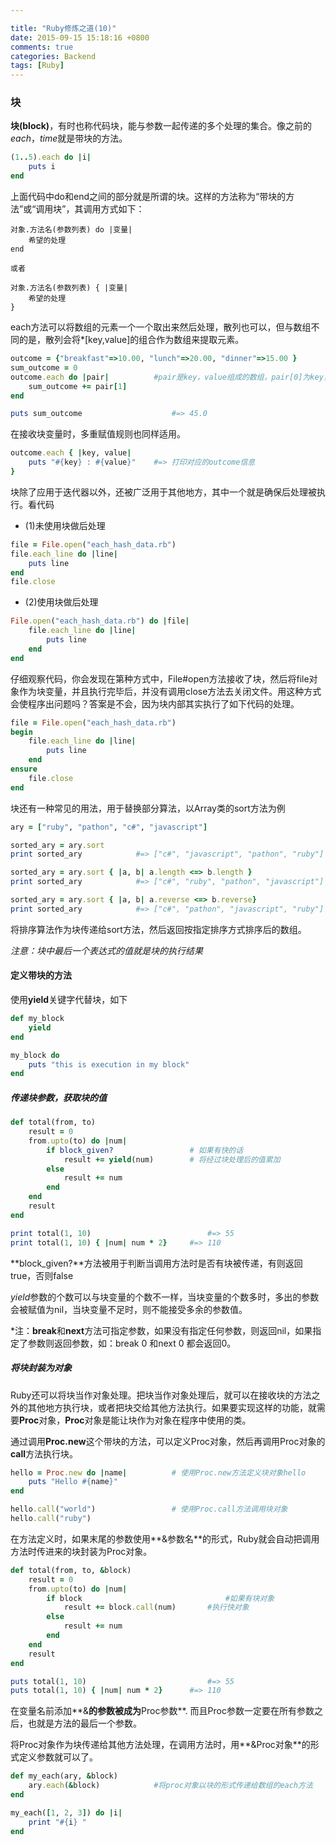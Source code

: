 ```yaml
---

title: "Ruby修炼之道(10)"
date: 2015-09-15 15:18:16 +0800
comments: true
categories: Backend
tags: [Ruby]
---
```


### 块
**块(block)**，有时也称代码块，能与参数一起传递的多个处理的集合。像之前的*each*，*time*就是带块的方法。

``` ruby
(1..5).each do |i|
	puts i
end
```
上面代码中do和end之间的部分就是所谓的块。这样的方法称为“带块的方法”或“调用块”，其调用方式如下：

	对象.方法名(参数列表) do |变量|
		希望的处理
	end
	
	或者
	
	对象.方法名(参数列表) { |变量|
		希望的处理
	}

<!-- more -->
each方法可以将数组的元素一个一个取出来然后处理，散列也可以，但与数组不同的是，散列会将*[key,value]的组合作为数组来提取元素。

``` ruby
outcome = {"breakfast"=>10.00, "lunch"=>20.00, "dinner"=>15.00 }
sum_outcome = 0
outcome.each do |pair|			#pair是key，value组成的数组，pair[0]为key，pair[1]为value
	sum_outcome += pair[1]
end

puts sum_outcome					#=> 45.0
```
在接收块变量时，多重赋值规则也同样适用。

``` ruby
outcome.each { |key, value|
	puts "#{key} : #{value}"	#=> 打印对应的outcome信息
}
```

块除了应用于迭代器以外，还被广泛用于其他地方，其中一个就是确保后处理被执行。看代码

- (1)未使用块做后处理
``` ruby file_open.rb
file = File.open("each_hash_data.rb")
file.each_line do |line|
	puts line
end
file.close
```
- (2)使用块做后处理
``` ruby block_file_open.rb
File.open("each_hash_data.rb") do |file|
	file.each_line do |line|
		puts line
	end
end
```
仔细观察代码，你会发现在第种方式中，File#open方法接收了块，然后将file对象作为块变量，并且执行完毕后，并没有调用close方法去关闭文件。用这种方式会使程序出问题吗？答案是不会，因为块内部其实执行了如下代码的处理。

``` ruby
file = File.open("each_hash_data.rb")
begin
	file.each_line do |line|
		puts line
	end
ensure
	file.close
end
```
块还有一种常见的用法，用于替换部分算法，以Array类的sort方法为例

``` ruby
ary = ["ruby", "pathon", "c#", "javascript"]

sorted_ary = ary.sort
print sorted_ary			#=> ["c#", "javascript", "pathon", "ruby"]

sorted_ary = ary.sort { |a, b| a.length <=> b.length }
print sorted_ary			#=> ["c#", "ruby", "pathon", "javascript"]

sorted_ary = ary.sort { |a, b| a.reverse <=> b.reverse}
print sorted_ary			#=> ["c#", "pathon", "javascript", "ruby"]
```
将排序算法作为块传递给sort方法，然后返回按指定排序方式排序后的数组。

*注意：块中最后一个表达式的值就是块的执行结果*

#### 定义带块的方法
使用**yield**关键字代替块，如下

``` ruby
def my_block
	yield
end

my_block do 
	puts "this is execution in my block"
end
```

##### 传递块参数，获取块的值
``` ruby
def total(from, to)
	result = 0
	from.upto(to) do |num|
		if block_given?					# 如果有快的话
			result += yield(num)		# 将经过块处理后的值累加
		else
			result += num
		end
	end
	result
end

print total(1, 10)							#=> 55
print total(1, 10) { |num| num * 2}		#=> 110
```
**block_given?**方法被用于判断当调用方法时是否有块被传递，有则返回true，否则false

*yield*参数的个数可以与块变量的个数不一样，当块变量的个数多时，多出的参数会被赋值为nil，当块变量不足时，则不能接受多余的参数值。

*注：**break**和**next**方法可指定参数，如果没有指定任何参数，则返回nil，如果指定了参数则返回参数，如：break 0 和next 0 都会返回0。

##### 将块封装为对象
Ruby还可以将块当作对象处理。把块当作对象处理后，就可以在接收块的方法之外的其他地方执行块，或者把块交给其他方法执行。如果要实现这样的功能，就需要**Proc**对象，**Proc**对象是能让块作为对象在程序中使用的类。

通过调用**Proc.new**这个带块的方法，可以定义Proc对象，然后再调用Proc对象的**call**方法执行块。

``` ruby
hello = Proc.new do |name|			# 使用Proc.new方法定义块对象hello
	puts "Hello #{name}"
end

hello.call("world")					# 使用Proc.call方法调用块对象
hello.call("ruby")				
```

在方法定义时，如果末尾的参数使用**&参数名**的形式，Ruby就会自动把调用方法时传进来的块封装为Proc对象。

``` ruby
def total(from, to, &block)
	result = 0
	from.upto(to) do |num|
		if block								#如果有块对象
			result += block.call(num)		#执行快对象
		else
			result += num
		end
	end
	result
end

puts total(1, 10)							#=> 55
puts total(1, 10) { |num| num * 2}		#=> 110
```
在变量名前添加**&**的参数被成为**Proc参数**. 而且Proc参数一定要在所有参数之后，也就是方法的最后一个参数。

将Proc对象作为块传递给其他方法处理，在调用方法时，用**&Proc对象**的形式定义参数就可以了。

``` ruby
def my_each(ary, &block)	
	ary.each(&block)			#将proc对象以块的形式传递给数组的each方法
end

my_each([1, 2, 3]) do |i|
	print "#{i} "
end
```


